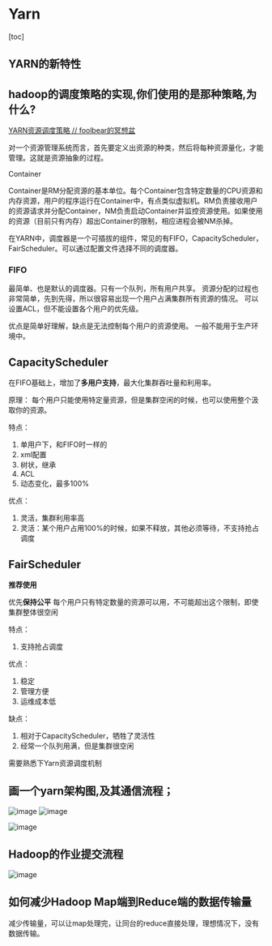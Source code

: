 # Yarn

[toc]

## YARN的新特性

## hadoop的调度策略的实现,你们使用的是那种策略,为什么?

[YARN资源调度策略 // foolbear的冥想盆](http://jxy.me/2015/04/30/yarn-resource-scheduler/)

对一个资源管理系统而言，首先要定义出资源的种类，然后将每种资源量化，才能管理。这就是资源抽象的过程。

Container

Container是RM分配资源的基本单位。每个Container包含特定数量的CPU资源和内存资源，用户的程序运行在Container中，有点类似虚拟机。RM负责接收用户的资源请求并分配Container，NM负责启动Container并监控资源使用。如果使用的资源（目前只有内存）超出Container的限制，相应进程会被NM杀掉。

在YARN中，调度器是一个可插拔的组件，常见的有FIFO，CapacityScheduler，FairScheduler。可以通过配置文件选择不同的调度器。

### FIFO

最简单、也是默认的调度器。只有一个队列，所有用户共享。
资源分配的过程也非常简单，先到先得，所以很容易出现一个用户占满集群所有资源的情况。
可以设置ACL，但不能设置各个用户的优先级。

优点是简单好理解，缺点是无法控制每个用户的资源使用。
一般不能用于生产环境中。

## CapacityScheduler

在FIFO基础上，增加了**多用户支持**，最大化集群吞吐量和利用率。 

原理： 每个用户只能使用特定量资源，但是集群空闲的时候，也可以使用整个汲取你的资源。

特点：

1. 单用户下，和FIFO时一样的
2. xml配置
3. 树状，继承
4. ACL
5. 动态变化，最多100%



优点：

1. 灵活，集群利用率高
2. 灵活：某个用户占用100%的时候，如果不释放，其他必须等待，不支持抢占调度



## FairScheduler

**推荐使用**

优先**保持公平** 每个用户只有特定数量的资源可以用，不可能超出这个限制，即使集群整体很空闲

特点：

1. 支持抢占调度

优点：

1. 稳定
2. 管理方便
3. 运维成本低

缺点：

1. 相对于CapacityScheduler，牺牲了灵活性
2. 经常一个队列用满，但是集群很空闲

  需要熟悉下Yarn资源调度机制

## 画一个yarn架构图,及其通信流程；

![image](https://static.lovedata.net/jpg/2018/7/4/33789bff3b6481fa26da13c743d815c7.jpg)
![image](https://static.lovedata.net/jpg/2018/7/4/50b9c520a08ac25c70008cf1fb620ed9.jpg)

![image](https://static.lovedata.net/jpg/2018/7/4/5ad787782060aa4e9310f186b2cedbf8.jpg)

## Hadoop的作业提交流程

![image](https://static.lovedata.net/jpg/2018/7/4/5ad787782060aa4e9310f186b2cedbf8.jpg)


## 如何减少Hadoop Map端到Reduce端的数据传输量

减少传输量，可以让map处理完，让同台的reduce直接处理，理想情况下，没有数据传输。